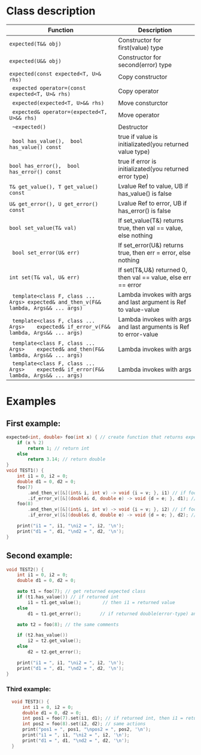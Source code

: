 # Class description
| Function  | Description |
| ------------- | ------------- |
| ```expected(T&& obj)```  | Constructor for first(value) type  |
| ```expected(U&& obj)```  | Constructor for second(error) type  |
| ```expected(const expected<T, U>& rhs)``` | Copy constructor |
| ``` expected operator=(const expected<T, U>& rhs)``` | Copy operator |
| ``` expected(expected<T, U>&& rhs)``` | Move consturctor |
| ``` expected& operator=(expected<T, U>&& rhs)``` | Move operator |
| ``` ~expected()``` | Destructor |
| ``` bool has_value(),  bool has_value() const``` | true if value is initializated(you returned value type) |
| ``` bool has_error(),  bool has_error() const ```| true if error is initializated(you returned error type) |
| ``` T& get_value(), T get_value() const ```| Lvalue Ref to value, UB if has_value() is false |
| ``` U& get_error(), U get_error() const ```| Lvalue Ref to error, UB if has_error() is false |
| ``` bool set_value(T& val) ```| If set_value(T&) returns true, then val == value, else nothing |
| ``` bool set_error(U& err)``` | If set_error(U&) returns true, then err = error, else nothing |
| ``` int set(T& val, U& err) ```| If set(T&,U&) returned 0, then val == value, else err == error |
| ``` template<class F, class ... Args> expected& and_then_v(F&& lambda, Args&& ... args)``` | Lambda invokes with args and last argument is Ref to value-value |
| ``` template<class F, class ... Args>    expected& if_error_v(F&& lambda, Args&& ... args)``` | Lambda invokes with args and last arguments is Ref to error-value |
| ``` template<class F, class ... Args>    expected& and_then(F&& lambda, Args&& ... args)``` | Lambda invokes with args |
| ``` template<class F, class ... Args>    expected& if_error(F&& lambda, Args&& ... args)``` | Lambda invokes with args |


# Examples
## First example:
```cpp 
expected<int, double> foo(int x) { // create function that returns expected 
    if (x % 2)
        return 1; // return int 
    else
        return 3.14; // return double
}
void TEST1() {
    int i1 = 0, i2 = 0;
    double d1 = 0, d2 = 0;
    foo(7)
        .and_then_v([&](int& i, int v) -> void {i = v; }, i1) // if foo returns int, then  i1 = returned value
        .if_error_v([&](double& d, double e) -> void {d = e; }, d1); // if foo returns double, then d1 = returned value
    foo(8)
        .and_then_v([&](int& i, int v) -> void {i = v; }, i2) // if foo returns int, then  i1 = returned value
        .if_error_v([&](double& d, double e) -> void {d = e; }, d2); // if foo returns double, then d2 = returned value

    print("i1 = ", i1, "\ni2 = ", i2, '\n');
    print("d1 = ", d1, "\nd2 = ", d2, '\n');
}
```
## Second example:
```cpp
void TEST2() { 
    int i1 = 0, i2 = 0;
    double d1 = 0, d2 = 0;

    auto t1 = foo(7); // get returned expected class
    if (t1.has_value()) // if returned int
        i1 = t1.get_value();        // then i1 = returned value
    else 
        d1 = t1.get_error();       // if returned double(error-type) and d1 = returned value

    auto t2 = foo(8); // the same comments

    if (t2.has_value())
        i2 = t2.get_value();
    else 
        d2 = t2.get_error();       

    print("i1 = ", i1, "\ni2 = ", i2, '\n');
    print("d1 = ", d1, "\nd2 = ", d2, '\n');
}
```
### Third example:
```cpp
  void TEST3() {
      int i1 = 0, i2 = 0;
      double d1 = 0, d2 = 0;
      int pos1 = foo(7).set(i1, d1); // if returned int, then i1 = returned value, else d1 = returned value
      int pos2 = foo(8).set(i2, d2); // same actions
      print("pos1 = ", pos1, "\npos2 = ", pos2, '\n');
      print("i1 = ", i1, "\ni2 = ", i2, '\n');
      print("d1 = ", d1, "\nd2 = ", d2, '\n');
  }    

```
